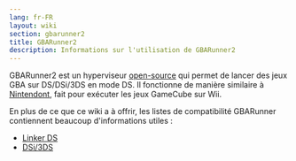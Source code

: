 ```yaml
---
lang: fr-FR
layout: wiki
section: gbarunner2
title: GBARunner2
description: Informations sur l'utilisation de GBARunner2
---
```


GBARunner2 est un hyperviseur [open-source](https://github.com/Gericom/GBARunner2) qui permet de lancer des jeux GBA sur DS/DSi/3DS en mode DS. Il fonctionne de manière similaire à [Nintendont](https://github.com/FIX94/Nintendont), fait pour exécuter les jeux GameCube sur Wii.

En plus de ce que ce wiki a à offrir, les listes de compatibilité GBARunner contiennent beaucoup d'informations utiles :
- [Linker DS](https://wiki.gbatemp.net/wiki/GBARunner2)
- [DSi/3DS](https://wiki.gbatemp.net/wiki/GBARunner2/DSi_3DS_Compatibility_List)
